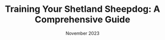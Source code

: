 ---
id: 18
slug: "/shetland-sheepdog"
linkText: "Shetland Sheepdog"
date: "November 2023"
title: "Training Your Shetland Sheepdog: A Comprehensive Guide"
description: ""
summary: ""
featuredImage: ../images/shetland-sheepdog.jpg
---